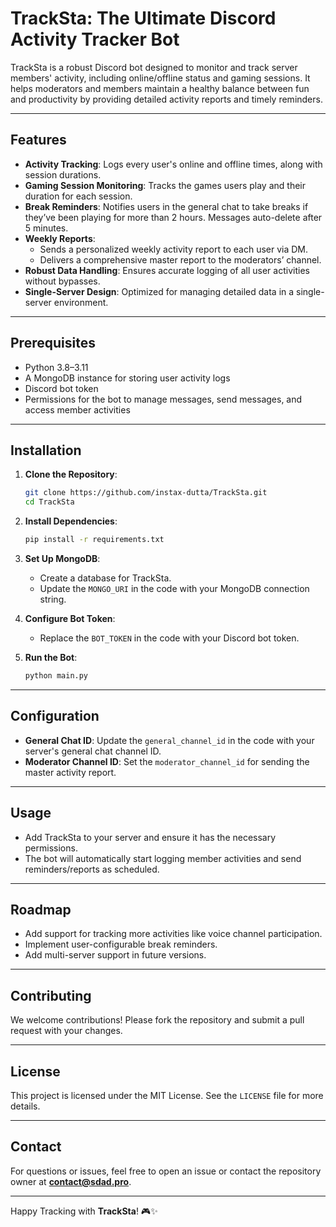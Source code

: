 # TrackSta: The Ultimate Discord Activity Tracker Bot  

TrackSta is a robust Discord bot designed to monitor and track server members' activity, including online/offline status and gaming sessions. It helps moderators and members maintain a healthy balance between fun and productivity by providing detailed activity reports and timely reminders.

---

## Features  

- **Activity Tracking**: Logs every user's online and offline times, along with session durations.  
- **Gaming Session Monitoring**: Tracks the games users play and their duration for each session.  
- **Break Reminders**: Notifies users in the general chat to take breaks if they’ve been playing for more than 2 hours. Messages auto-delete after 5 minutes.  
- **Weekly Reports**:  
  - Sends a personalized weekly activity report to each user via DM.  
  - Delivers a comprehensive master report to the moderators’ channel.  
- **Robust Data Handling**: Ensures accurate logging of all user activities without bypasses.  
- **Single-Server Design**: Optimized for managing detailed data in a single-server environment.  

---

## Prerequisites  

- Python 3.8–3.11  
- A MongoDB instance for storing user activity logs  
- Discord bot token  
- Permissions for the bot to manage messages, send messages, and access member activities  

---

## Installation  

1. **Clone the Repository**:  
   ```bash
   git clone https://github.com/instax-dutta/TrackSta.git
   cd TrackSta
   ```  

2. **Install Dependencies**:  
   ```bash
   pip install -r requirements.txt
   ```  

3. **Set Up MongoDB**:  
   - Create a database for TrackSta.  
   - Update the `MONGO_URI` in the code with your MongoDB connection string.  

4. **Configure Bot Token**:  
   - Replace the `BOT_TOKEN` in the code with your Discord bot token.  

5. **Run the Bot**:  
   ```bash
   python main.py
   ```  

---

## Configuration  

- **General Chat ID**: Update the `general_channel_id` in the code with your server's general chat channel ID.  
- **Moderator Channel ID**: Set the `moderator_channel_id` for sending the master activity report.  

---

## Usage  

- Add TrackSta to your server and ensure it has the necessary permissions.  
- The bot will automatically start logging member activities and send reminders/reports as scheduled.  

---

## Roadmap  

- Add support for tracking more activities like voice channel participation.  
- Implement user-configurable break reminders.  
- Add multi-server support in future versions.  

---

## Contributing  

We welcome contributions! Please fork the repository and submit a pull request with your changes.  

---

## License  

This project is licensed under the MIT License. See the `LICENSE` file for more details.  

---

## Contact  

For questions or issues, feel free to open an issue or contact the repository owner at **contact@sdad.pro**.  

---

Happy Tracking with **TrackSta**! 🎮✨